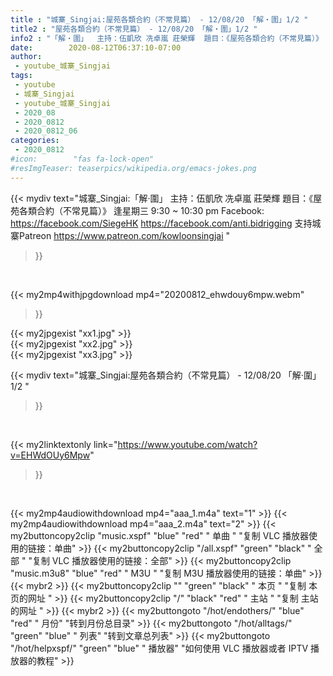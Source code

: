 ```yaml
---
title : "城寨_Singjai:屋苑各類合約（不常見篇） - 12/08/20 「解‧圍」1/2 "
title2 : "屋苑各類合約（不常見篇） - 12/08/20 「解‧圍」1/2 "
info2 : "「解‧圍」  主持：伍凱欣 冼卓嵐 莊榮輝  題目：《屋苑各類合約（不常見篇）》  逢星期三 9:30 ~ 10:30 pm  Facebook:  https://facebook.com/SiegeHK https://facebook.com/anti.bidrigging  支持城寨Patreon https://www.patreon.com/kowloonsingjai "
date:        2020-08-12T06:37:10-07:00
author:
 - youtube_城寨_Singjai
tags:
 - youtube
 - 城寨_Singjai
 - youtube_城寨_Singjai
 - 2020_08
 - 2020_0812
 - 2020_0812_06
categories:
 - 2020_0812
#icon:        "fas fa-lock-open"
#resImgTeaser: teaserpics/wikipedia.org/emacs-jokes.png
---
```


{{< mydiv text="城寨_Singjai:「解‧圍」  主持：伍凱欣 冼卓嵐 莊榮輝  題目：《屋苑各類合約（不常見篇）》  逢星期三 9:30 ~ 10:30 pm  Facebook:  https://facebook.com/SiegeHK https://facebook.com/anti.bidrigging  支持城寨Patreon https://www.patreon.com/kowloonsingjai "
>}}
<br>


{{< my2mp4withjpgdownload mp4="20200812_ehwdouy6mpw.webm"
>}}

{{< my2jpgexist "xx1.jpg" >}}<br>
{{< my2jpgexist "xx2.jpg" >}}<br>
{{< my2jpgexist "xx3.jpg" >}}<br>



{{< mydiv text="城寨_Singjai:屋苑各類合約（不常見篇） - 12/08/20 「解‧圍」1/2 "
>}}
<br>

{{< my2linktextonly link="https://www.youtube.com/watch?v=EHWdOUy6Mpw"
>}}


<br>

{{< my2mp4audiowithdownload mp4="aaa_1.m4a"    text="1" >}}
{{< my2mp4audiowithdownload mp4="aaa_2.m4a"    text="2" >}}
{{< my2buttoncopy2clip "music.xspf"        "blue"   "red"    " 单曲 "  "复制 VLC 播放器使用的链接：单曲" >}} {{< my2buttoncopy2clip "/all.xspf"         "green"  "black"  " 全部 "  "复制 VLC 播放器使用的链接：全部" >}} {{< my2buttoncopy2clip "music.m3u8"        "blue"   "red"    " M3U  "    "复制 M3U 播放器使用的链接：单曲" >}} {{< mybr2 >}} {{< my2buttoncopy2clip ""                  "green"  "black"  " 本页 "    "复制 本页的网址 " >}} {{< my2buttoncopy2clip "/"                 "black"  "red"    " 主站 "    "复制 主站的网址 " >}} {{< mybr2 >}} {{< my2buttongoto      "/hot/endothers/"   "blue"   "red"    " 月份"   "转到月份总目录" >}} {{< my2buttongoto      "/hot/alltags/"     "green"  "blue"   " 列表"   "转到文章总列表" >}} {{< my2buttongoto      "/hot/helpxspf/"    "green"  "blue"   " 播放器" "如何使用 VLC 播放器或者 IPTV 播放器的教程" >}} 
